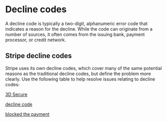 # Decline codes

A decline code is typically a two-digit, alphanumeric error code that indicates a reason for the decline. While the code can originate from a number of sources, it often comes from the issuing bank, payment processor, or credit network.

## Stripe decline codes

Stripe uses its own decline codes, which cover many of the same potential reasons as the traditional decline codes, but define the problem more clearly. Use the following table to help resolve issues relating to decline codes:

[3D Secure](/payments/3d-secure)

[decline code](https://support.stripe.com/questions/authenticated-payment-declined-with-an-authentication-required-decline-code)

[blocked the payment](/declines#blocked-payments)
